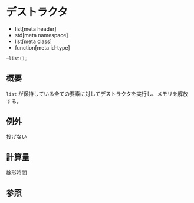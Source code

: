 # デストラクタ
* list[meta header]
* std[meta namespace]
* list[meta class]
* function[meta id-type]

```cpp
~list();
```

## 概要
`list` が保持している全ての要素に対してデストラクタを実行し、メモリを解放する。


## 例外
投げない


## 計算量
線形時間


## 参照
